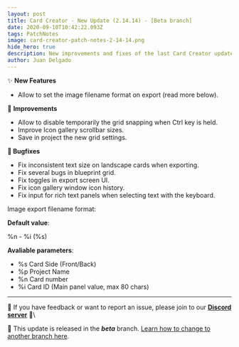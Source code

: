 ```yaml
---
layout: post
title: Card Creator - New Update (2.14.14) - [Beta branch]
date: 2020-09-10T10:42:22.093Z
tags: PatchNotes
image: card-creator-patch-notes-2-14-14.png
hide_hero: true
description: New improvements and fixes of the last Card Creator update!
author: Juan Delgado
---
```

✨ **New Features**

* Allow to set the image filename format on export (read more below).

🔧 **Improvements**

* Allow to disable temporarily the grid snapping when Ctrl key is held.
* Improve Icon gallery scrollbar sizes.
* Save in project the new grid settings.

**🐛 Bugfixes**

* Fix inconsistent text size on landscape cards when exporting.
* Fix several bugs in blueprint grid.
* Fix toggles in export screen UI.
* Fix icon gallery window icon history.
* Fix input for rich text panels when selecting text with the keyboard.

Image export filename format:

**Default value**:

%n - %i (%s)

**Avaliable parameters**:

* %s
   Card Side (Front/Back)
* %p
   Project Name
* %n
   Card number
* %i
   Card ID (Main panel value, max 80 chars)

---

📌 If you have feedback or want to report an issue, please join to our **[Discord server](http://discord.gg/pixelatto)** 💬\

📌 This update is released in the ***beta*** branch. [Learn how to change to another branch here](/blog/beta-and-legacy-versions).